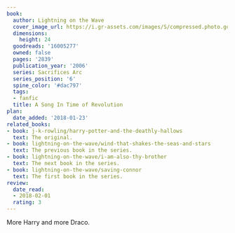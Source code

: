 ```yaml
---
book:
  author: Lightning on the Wave
  cover_image_url: https://i.gr-assets.com/images/S/compressed.photo.goodreads.com/books/1564072916l/16005277._SY475_.jpg
  dimensions:
    height: 24
  goodreads: '16005277'
  owned: false
  pages: '2839'
  publication_year: '2006'
  series: Sacrifices Arc
  series_position: '6'
  spine_color: '#dac797'
  tags:
  - fanfic
  title: A Song In Time of Revolution
plan:
  date_added: '2018-01-23'
related_books:
- book: j-k-rowling/harry-potter-and-the-deathly-hallows
  text: The original.
- book: lightning-on-the-wave/wind-that-shakes-the-seas-and-stars
  text: The previous book in the series.
- book: lightning-on-the-wave/i-am-also-thy-brother
  text: The next book in the series.
- book: lightning-on-the-wave/saving-connor
  text: The first book in the series.
review:
  date_read:
  - 2018-02-01
  rating: 3
---
```


More Harry and more Draco.

